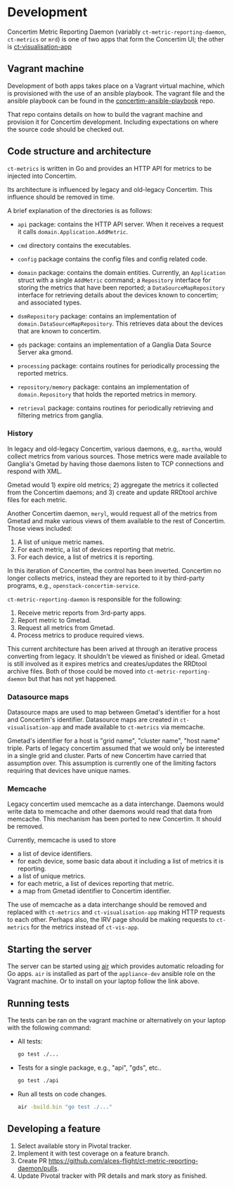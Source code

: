 # Development

Concertim Metric Reporting Daemon (variably `ct-metric-reporting-daemon`,
`ct-metrics` or `mrd`) is one of two apps that form the Concertim UI; the other
is
[ct-visualisation-app](https://github.com/alces-flight/concertim-ct-visualisation-app)

## Vagrant machine

Development of both apps takes place on a Vagrant virtual machine, which is
provisioned with the use of an ansible playbook.  The vagrant file and the
ansible playbook can be found in the
[concertim-ansible-playbook](https://github.com/alces-flight/concertim-ansible-playbook)
repo.

That repo contains details on how to build the vagrant machine and provision it
for Concertim development.  Including expectations on where the source code
should be checked out.

## Code structure and architecture

`ct-metrics` is written in Go and provides an HTTP API for metrics to be
injected into Concertim.

Its architecture is influenced by legacy and old-legacy Concertim.  This
influence should be removed in time.

A brief explanation of the directories is as follows:

* `api` package: contains the HTTP API server.  When it receives a request
  it calls `domain.Application.AddMetric`.

* `cmd` directory contains the executables.

* `config` package contains the config files and config related code.

* `domain` package: contains the domain entities.  Currently, an
  `Application` struct with a single `AddMetric` command; a `Repository`
  interface for storing the metrics that have been reported; a
  `DataSourceMapRepository` interface for retrieving details about the devices
  known to concertim; and associated types.

* `dsmRepository` package: contains an implementation of
  `domain.DataSourceMapRepository`.  This retrieves data about the devices that
  are known to concertim.

* `gds` package: contains an implementation of a Ganglia Data Source Server aka gmond.

* `processing` package: contains routines for periodically processing the
  reported metrics.

* `repository/memory` package: contains an implementation of
  `domain.Repository` that holds the reported metrics in memory.

* `retrieval` package: contains routines for periodically retrieving and
  filtering metrics from ganglia.

### History

In legacy and old-legacy Concertim, various daemons, e.g,. `martha`, would
collect metrics from various sources.  Those metrics were made available to
Ganglia's Gmetad by having those daemons listen to TCP connections and respond
with XML.

Gmetad would 1) expire old metrics; 2) aggregate the metrics it collected from
the Concertim daemons; and 3) create and update RRDtool archive files for each
metric.

Another Concertim daemon, `meryl`, would request all of the metrics from Gmetad
and make various views of them available to the rest of Concertim. Those views
included:

1. A list of unique metric names.
2. For each metric, a list of devices reporting that metric.
3. For each device, a list of metrics it is reporting.

In this iteration of Concertim, the control has been inverted.  Concertim no
longer collects metrics, instead they are reported to it by third-party
programs, e.g., `openstack-concertim-service`.

`ct-metric-reporting-daemon` is responsible for the following:

1. Receive metric reports from 3rd-party apps.
2. Report metric to Gmetad.
3. Request all metrics from Gmetad.
4. Process metrics to produce required views.

This current architecture has been arived at through an iterative process
converting from legacy.  It shouldn't be viewed as finished or ideal.  Gmetad
is still involved as it expires metrics and creates/updates the RRDtool archive
files.  Both of those could be moved into `ct-metric-reporting-daemon` but that
has not yet happened.

### Datasource maps

Datasource maps are used to map between Gmetad's identifier for a host and
Concertim's identifier.  Datasource maps are created in `ct-visualisation-app`
and made available to `ct-metrics` via memcache.

Gmetad's identifier for a host is "grid name", "cluster name", "host name"
triple.  Parts of legacy concertim assumed that we would only be interested in
a single grid and cluster.  Parts of new Concertim have carried that assumption
over. This assumption is currently one of the limiting factors requiring that
devices have unique names.

### Memcache

Legacy concertim used memcache as a data interchange.  Daemons would write data
to memcache and other daemons would read that data from memcache. This
mechanism has been ported to new Concertim.  It should be removed.

Currently, memcache is used to store

* a list of device identifiers.
* for each device, some basic data about it including a list of metrics it is reporting.
* a list of unique metrics.
* for each metric, a list of devices reporting that metric.
* a map from Gmetad identifier to Concertim identifier.

The use of memcache as a data interchange should be removed and replaced with
`ct-metrics` and `ct-visualisation-app` making HTTP requests to each other.
Perhaps also, the IRV page should be making requests to `ct-metrics` for the
metrics instead of `ct-vis-app`.


## Starting the server

The server can be started using [air](https://github.com/cosmtrek/air) which
provides automatic reloading for Go apps. `air` is installed as part of the
`appliance-dev` ansible role on the Vagrant machine.  Or to install on your
laptop follow the link above.

## Running tests

The tests can be ran on the vagrant machine or alternatively on your laptop
with the following command:

- All tests:
  ```bash
  go test ./...
  ```

- Tests for a single package, e.g., "api", "gds", etc..
  ```bash
  go test ./api
  ```

- Run all tests on code changes.
  ```bash
  air -build.bin "go test ./..."
  ```

## Developing a feature

1. Select available story in Pivotal tracker.
2. Implement it with test coverage on a feature branch.
3. Create PR https://github.com/alces-flight/ct-metric-reporting-daemon/pulls.
4. Update Pivotal tracker with PR details and mark story as finished.
